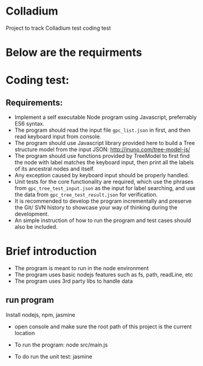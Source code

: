 # Colladium
Project to track Colladium test coding test

# Below are the requirments

# Coding test:

## Requirements:

* Implement a self executable Node program using Javascript, preferrably ES6 syntax.
* The program should read the input file `gpc_list.json` in first, and then read keyboard input from console.
* The program should use Javascript library provided here to build a Tree structure model from the input JSON: http://jnuno.com/tree-model-js/
* The program should use functions provided by TreeModel to first find the node with label matches the keyboard input, then print all the labels of its ancestral nodes and itself.
* Any exception caused by keyboard input should be properly handled.
* Unit tests for the core functionality are required, which use the phrases from `gpc_tree_test_input.json` as the input for label searching, and use the data from `gpc_tree_test_result.json` for verification.
* It is recommended to develop the program incrementally and preserve the Git/ SVN history to showcase your way of thinking during the development.
* An simple instruction of how to run the program and test cases should also be included.


# Brief introduction
* The program is meant to run in the node environment
* The program uses basic nodejs features such as fs, path, readLine, etc
* The program uses 3rd party libs to handle data

## run program
Install nodejs, npm, jasmine

* open console and make sure the root path of this project is the current location

* To run the program:
node src/main.js

* To do run the unit test:
jasmine
